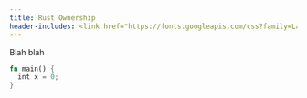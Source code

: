 ```yaml
---
title: Rust Ownership
header-includes: <link href="https://fonts.googleapis.com/css?family=Lato&display=swap" rel="stylesheet">
---
```


Blah blah

```rust
fn main() {
  int x = 0;
}
```
